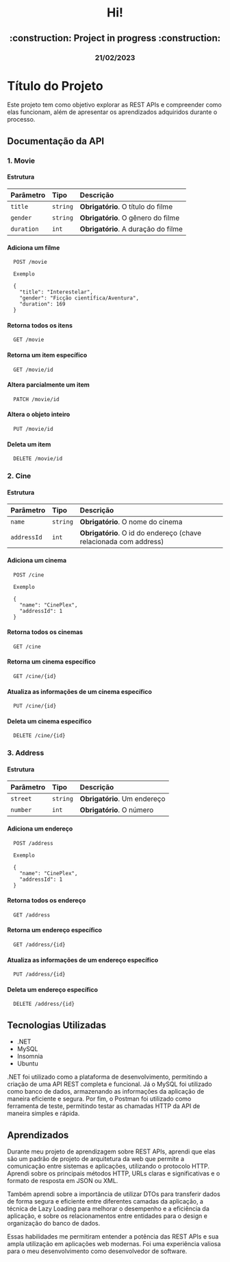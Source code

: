 <h1 align="center">Hi!</h1>
<h2 align="center">
:construction: Project in progress :construction:
</h2>
<h3 align="center">21/02/2023</h3>


# Título do Projeto

Este projeto tem como objetivo explorar as REST APIs e compreender como elas funcionam, além de apresentar os aprendizados adquiridos durante o processo.


## Documentação da API

### 1. Movie

#### Estrutura


| Parâmetro   | Tipo       | Descrição                                   |
| :---------- | :--------- | :------------------------------------------ |
| `title`      | `string` | **Obrigatório**. O título do filme|
| `gender`      | `string` | **Obrigatório**. O gênero do filme |
| `duration`      | `int` | **Obrigatório**. A duração do filme |


#### Adiciona um filme

```http
  POST /movie

  Exemplo

  {
    "title": "Interestelar",
    "gender": "Ficção científica/Aventura",
    "duration": 169
  }
```

#### Retorna todos os itens

```http
  GET /movie
```

#### Retorna um item específico

```http
  GET /movie/id
```

#### Altera parcialmente um item

```http
  PATCH /movie/id
```

#### Altera o objeto inteiro

```http
  PUT /movie/id
```

#### Deleta um item

```http
  DELETE /movie/id
```

### 2. Cine

#### Estrutura


| Parâmetro   | Tipo       | Descrição                                   |
| :---------- | :--------- | :------------------------------------------ |
| `name`      | `string` | **Obrigatório**. O nome do cinema|
| `addressId`      | `int` | **Obrigatório**. O id do endereço (chave relacionada com address) |


#### Adiciona um cinema

```
  POST /cine

  Exemplo

  {
    "name": "CinePlex",
    "addressId": 1
  }
```

#### Retorna todos os cinemas

```
  GET /cine
```


#### Retorna um cinema específico

```
  GET /cine/{id}
```


#### Atualiza as informações de um cinema específico

```
  PUT /cine/{id}
```


#### Deleta um cinema específico

```
  DELETE /cine/{id}
```

### 3. Address

#### Estrutura


| Parâmetro   | Tipo       | Descrição                                   |
| :---------- | :--------- | :------------------------------------------ |
| `street`      | `string` | **Obrigatório**. Um endereço|
| `number`      | `int`    | **Obrigatório**. O número|


#### Adiciona um endereço

```
  POST /address

  Exemplo

  {
    "name": "CinePlex",
    "addressId": 1
  }
```

#### Retorna todos os endereço

```
  GET /address
```


#### Retorna um endereço específico

```
  GET /address/{id}
```


#### Atualiza as informações de um endereço específico

```
  PUT /address/{id}
```


#### Deleta um endereço específico

```
  DELETE /address/{id}
```

## Tecnologias Utilizadas
- .NET
- MySQL
- Insomnia
- Ubuntu

.NET foi utilizado como a plataforma de desenvolvimento, permitindo a criação de uma API REST completa e funcional. Já o MySQL foi utilizado como banco de dados, armazenando as informações da aplicação de maneira eficiente e segura. Por fim, o Postman foi utilizado como ferramenta de teste, permitindo testar as chamadas HTTP da API de maneira simples e rápida.

## Aprendizados

Durante meu projeto de aprendizagem sobre REST APIs, aprendi que elas são um padrão de projeto de arquitetura da web que permite a comunicação entre sistemas e aplicações, utilizando o protocolo HTTP. Aprendi sobre os principais métodos HTTP, URLs claras e significativas e o formato de resposta em JSON ou XML.

Também aprendi sobre a importância de utilizar DTOs para transferir dados de forma segura e eficiente entre diferentes camadas da aplicação, a técnica de Lazy Loading para melhorar o desempenho e a eficiência da aplicação, e sobre os relacionamentos entre entidades para o design e organização do banco de dados.

Essas habilidades me permitiram entender a potência das REST APIs e sua ampla utilização em aplicações web modernas. Foi uma experiência valiosa para o meu desenvolvimento como desenvolvedor de software.

